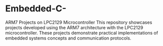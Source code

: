 # Embedded-C-
ARM7 Projects on LPC2129 Microcontroller This repository showcases projects developed using the ARM7 architecture with the LPC2129 microcontroller. These projects demonstrate practical implementations of embedded systems concepts and communication protocols.
